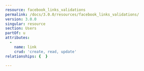 ```yaml
---
resource: facebook_links_validations
permalink: /docs/3.0.0/resources/facebook_links_validations/
version: 3.0.0
singular: resource
section: Users
partOf: u
attributes:
  -
    name: link
    crud: 'create, read, update'
relationships: {  }

---
```

